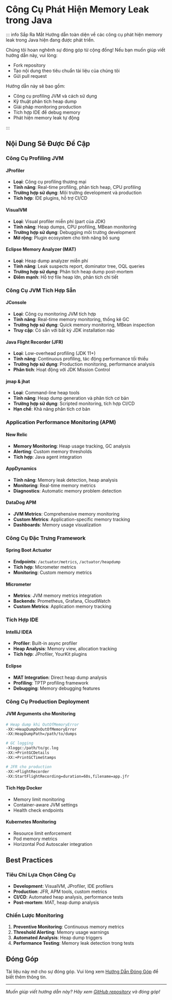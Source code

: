 # Công Cụ Phát Hiện Memory Leak trong Java

::: info Sắp Ra Mắt
Hướng dẫn toàn diện về các công cụ phát hiện memory leak trong Java hiện đang được phát triển.

Chúng tôi hoan nghênh sự đóng góp từ cộng đồng! Nếu bạn muốn giúp viết hướng dẫn này, vui lòng:

- Fork repository
- Tạo nội dung theo tiêu chuẩn tài liệu của chúng tôi
- Gửi pull request

Hướng dẫn này sẽ bao gồm:

- Công cụ profiling JVM và cách sử dụng
- Kỹ thuật phân tích heap dump
- Giải pháp monitoring production
- Tích hợp IDE để debug memory
- Phát hiện memory leak tự động

:::

## Nội Dung Sẽ Được Đề Cập

### Công Cụ Profiling JVM

#### JProfiler

- **Loại**: Công cụ profiling thương mại
- **Tính năng**: Real-time profiling, phân tích heap, CPU profiling
- **Trường hợp sử dụng**: Môi trường development và production
- **Tích hợp**: IDE plugins, hỗ trợ CI/CD

#### VisualVM

- **Loại**: Visual profiler miễn phí (part của JDK)
- **Tính năng**: Heap dumps, CPU profiling, MBean monitoring
- **Trường hợp sử dụng**: Debugging môi trường development
- **Mở rộng**: Plugin ecosystem cho tính năng bổ sung

#### Eclipse Memory Analyzer (MAT)

- **Loại**: Heap dump analyzer miễn phí
- **Tính năng**: Leak suspects report, dominator tree, OQL queries
- **Trường hợp sử dụng**: Phân tích heap dump post-mortem
- **Điểm mạnh**: Hỗ trợ file heap lớn, phân tích chi tiết

### Công Cụ JVM Tích Hợp Sẵn

#### JConsole

- **Loại**: Công cụ monitoring JVM tích hợp
- **Tính năng**: Real-time memory monitoring, thống kê GC
- **Trường hợp sử dụng**: Quick memory monitoring, MBean inspection
- **Truy cập**: Có sẵn với bất kỳ JDK installation nào

#### Java Flight Recorder (JFR)

- **Loại**: Low-overhead profiling (JDK 11+)
- **Tính năng**: Continuous profiling, tác động performance tối thiểu
- **Trường hợp sử dụng**: Production monitoring, performance analysis
- **Phân tích**: Hoạt động với JDK Mission Control

#### jmap & jhat

- **Loại**: Command-line heap tools
- **Tính năng**: Heap dump generation và phân tích cơ bản
- **Trường hợp sử dụng**: Scripted monitoring, tích hợp CI/CD
- **Hạn chế**: Khả năng phân tích cơ bản

### Application Performance Monitoring (APM)

#### New Relic

- **Memory Monitoring**: Heap usage tracking, GC analysis
- **Alerting**: Custom memory thresholds
- **Tích hợp**: Java agent integration

#### AppDynamics

- **Tính năng**: Memory leak detection, heap analysis
- **Monitoring**: Real-time memory metrics
- **Diagnostics**: Automatic memory problem detection

#### DataDog APM

- **JVM Metrics**: Comprehensive memory monitoring
- **Custom Metrics**: Application-specific memory tracking
- **Dashboards**: Memory usage visualization

### Công Cụ Đặc Trưng Framework

#### Spring Boot Actuator

- **Endpoints**: `/actuator/metrics`, `/actuator/heapdump`
- **Tích hợp**: Micrometer metrics
- **Monitoring**: Custom memory metrics

#### Micrometer

- **Metrics**: JVM memory metrics integration
- **Backends**: Prometheus, Grafana, CloudWatch
- **Custom Metrics**: Application memory tracking

### Tích Hợp IDE

#### IntelliJ IDEA

- **Profiler**: Built-in async profiler
- **Heap Analysis**: Memory view, allocation tracking
- **Tích hợp**: JProfiler, YourKit plugins

#### Eclipse

- **MAT Integration**: Direct heap dump analysis
- **Profiling**: TPTP profiling framework
- **Debugging**: Memory debugging features

### Công Cụ Production Deployment

#### JVM Arguments cho Monitoring

```bash
# Heap dump khi OutOfMemoryError
-XX:+HeapDumpOnOutOfMemoryError
-XX:HeapDumpPath=/path/to/dumps

# GC logging
-Xloggc:/path/to/gc.log
-XX:+PrintGCDetails
-XX:+PrintGCTimeStamps

# JFR cho production
-XX:+FlightRecorder
-XX:StartFlightRecording=duration=60s,filename=app.jfr
```

#### Tích Hợp Docker

- Memory limit monitoring
- Container-aware JVM settings
- Health check endpoints

#### Kubernetes Monitoring

- Resource limit enforcement
- Pod memory metrics
- Horizontal Pod Autoscaler integration

## Best Practices

### Tiêu Chí Lựa Chọn Công Cụ

- **Development**: VisualVM, JProfiler, IDE profilers
- **Production**: JFR, APM tools, custom metrics
- **CI/CD**: Automated heap analysis, performance tests
- **Post-mortem**: MAT, heap dump analysis

### Chiến Lược Monitoring

1. **Preventive Monitoring**: Continuous memory metrics
2. **Threshold Alerting**: Memory usage warnings
3. **Automated Analysis**: Heap dump triggers
4. **Performance Testing**: Memory leak detection trong tests

## Đóng Góp

Tài liệu này mở cho sự đóng góp. Vui lòng xem [Hướng Dẫn Đóng Góp](https://github.com/lamngockhuong/memory-leak/blob/main/CONTRIBUTING.md) để biết thêm thông tin.

---

*Muốn giúp viết hướng dẫn này? Hãy xem [GitHub repository](https://github.com/lamngockhuong/memory-leak) và đóng góp!*
